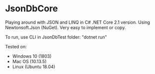 # JsonDbCore
Playing around with JSON and LINQ in C# .NET Core 2.1 version. Using Newtonsoft.Json (NuGet). Very easy to implement or copy.

To run, use CLI in JsonDbTest folder: "dotnet run"

Tested on:
- Windows 10 (1803)
- Mac OS (10.13.5)
- Linux (Ubuntu 18.04)